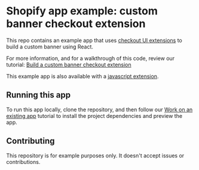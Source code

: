 # Shopify app example: custom banner checkout extension

This repo contains an example app that uses [checkout UI extensions](https://shopify.dev/docs/api/checkout-ui-extensions) to build a custom banner using React.

For more information, and for a walkthrough of this code, review our tutorial: [Build a custom banner checkout extension](https://shopify.dev/docs/apps/checkout/custom/banners/build)

This example app is also available with a [javascript extension](https://github.com/Shopify/example-checkout--product-offer-pre-purchase--js).

## Running this app

To run this app locally, clone the repository, and then follow our [Work on an existing app](https://shopify.dev/docs/apps/getting-started/existing) tutorial to install the project dependencies and preview the app.

## Contributing

This repository is for example purposes only. It doesn't accept issues or contributions.
